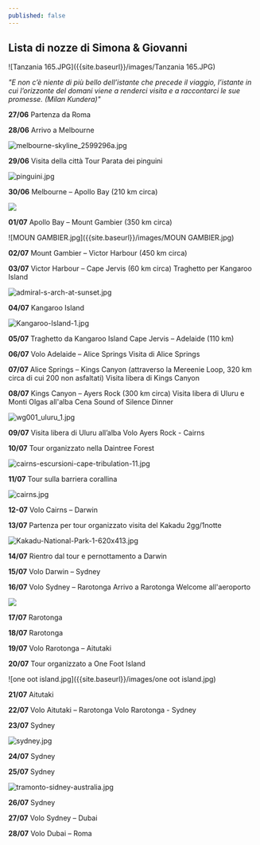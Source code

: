 ```yaml
---
published: false
---
```

## Lista di nozze di Simona & Giovanni


![Tanzania 165.JPG]({{site.baseurl}}/images/Tanzania 165.JPG)

_"E non c’è niente di più bello dell’istante che precede il viaggio, l’istante in cui l’orizzonte del domani viene a renderci visita e a raccontarci le sue promesse.
(Milan Kundera)"_


**27/06** 	Partenza da Roma 

**28/06** 	Arrivo a Melbourne

![melbourne-skyline_2599296a.jpg]({{site.baseurl}}/images/melbourne-skyline_2599296a.jpg)

**29/06** 	Visita della città
		  	Tour Parata dei pinguini
            
![pinguini.jpg]({{site.baseurl}}/images/pinguini.jpg)

**30/06**	Melbourne – Apollo Bay (210 km circa)

![]({{site.baseurl}}/images/12ApostlesGreatOceanRoad.jpg)

**01/07** 	Apollo Bay – Mount Gambier (350 km circa)

![MOUN GAMBIER.jpg]({{site.baseurl}}/images/MOUN GAMBIER.jpg)


**02/07**	Mount Gambier – Victor Harbour (450 km circa)

**03/07** 	Victor Harbour – Cape Jervis (60 km circa)
			Traghetto per Kangaroo Island
            
![admiral-s-arch-at-sunset.jpg]({{site.baseurl}}/images/admiral-s-arch-at-sunset.jpg)

**04/07** 	Kangaroo Island

![Kangaroo-Island-1.jpg]({{site.baseurl}}/images/Kangaroo-Island-1.jpg)

**05/07** 	Traghetto da Kangaroo Island
			Cape Jervis – Adelaide (110 km)

**06/07** 	Volo Adelaide – Alice Springs 
			Visita di Alice Springs

**07/07** 	Alice Springs – Kings Canyon (attraverso la Mereenie Loop, 320 km circa di cui 200 non
			asfaltati)
           	Visita libera di Kings Canyon
            


**08/07** 	Kings Canyon – Ayers Rock (300 km circa)
			Visita libera di Uluru e Monti Olgas all'alba
			Cena Sound of Silence Dinner
            
![wg001_uluru_1.jpg]({{site.baseurl}}/images/wg001_uluru_1.jpg)

	
**09/07** 	Visita libera di Uluru all’alba
			Volo Ayers Rock - Cairns 

**10/07** 	Tour organizzato nella Daintree Forest

![cairns-escursioni-cape-tribulation-11.jpg]({{site.baseurl}}/images/cairns-escursioni-cape-tribulation-11.jpg)

**11/07**	Tour sulla barriera corallina 

![cairns.jpg]({{site.baseurl}}/images/cairns.jpg)

**12-07** 	Volo Cairns – Darwin 

**13/07** 	Partenza per tour organizzato visita del Kakadu 2gg/1notte 

![Kakadu-National-Park-1-620x413.jpg]({{site.baseurl}}/images/Kakadu-National-Park-1-620x413.jpg)

**14/07** 	Rientro dal tour e pernottamento a Darwin

**15/07** 	Volo Darwin – Sydney 

**16/07** 	Volo Sydney – Rarotonga 
			Arrivo a Rarotonga
            Welcome all'aeroporto
            
![]({{site.baseurl}}/images/cook%20island.jpg)            

**17/07** 	Rarotonga

**18/07**	Rarotonga

**19/07** 	Volo Rarotonga – Aitutaki 

**20/07** 	Tour organizzato a One Foot Island

![one oot island.jpg]({{site.baseurl}}/images/one oot island.jpg)

**21/07** 	Aitutaki

**22/07** 	Volo Aitutaki – Rarotonga 
			Volo Rarotonga - Sydney

**23/07** 	Sydney

![sydney.jpg]({{site.baseurl}}/images/sydney.jpg)


**24/07**	Sydney

**25/07**	Sydney

![tramonto-sidney-australia.jpg]({{site.baseurl}}/images/tramonto-sidney-australia.jpg)

**26/07**	Sydney

**27/07**	Volo Sydney – Dubai 

**28/07**	 Volo Dubai – Roma
